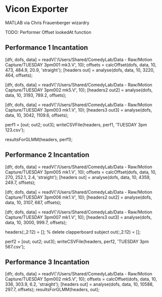 Vicon Exporter
==============

MATLAB via Chris Frauenberger wizardry

TODO:
Performer Offset
lookedAt function


Performance 1 Incantation
-------------------------
[dfr, dofs, data] = readV('/Users/Shared/ComedyLab/Data - Raw/Motion Capture/TUESDAY 3pm001 mk3.V', 10);
offsets = calcOffset(dofs, data, 10, 473, 484.9, 20.9, 'straight');
[headers out] = analyse(dofs, data, 10, 3220, 464, offsets);

[dfr, dofs, data] = readV('/Users/Shared/ComedyLab/Data - Raw/Motion Capture/TUESDAY 3pm002 mk5.V', 10);
[headers2 out2] = analyse(dofs, data, 10, 3193, 789.2, offsets);

[dfr, dofs, data] = readV('/Users/Shared/ComedyLab/Data - Raw/Motion Capture/TUESDAY 3pm003 mk1.V', 10);
[headers3 out3] = analyse(dofs, data, 10, 3042, 1109.6, offsets);

perf1 = [out; out2; out3];
writeCSVFile(headers, perf1, 'TUESDAY 3pm 123.csv');

resultsForGLMM(headers, perf1);

Performance 2 Incantation
-------------------------

[dfr, dofs, data] = readV('/Users/Shared/ComedyLab/Data - Raw/Motion Capture/TUESDAY 3pm005 mk1.V', 10);
offsets = calcOffset(dofs, data, 10, 270, 252.1, 2.4, 'straight');
[headers out] = analyse(dofs, data, 10, 4359, 249.7, offsets);

[dfr, dofs, data] = readV('/Users/Shared/ComedyLab/Data - Raw/Motion Capture/TUESDAY 3pm006 mk1.V', 10);
[headers2 out2] = analyse(dofs, data, 10, 3107, 687, offsets);

[dfr, dofs, data] = readV('/Users/Shared/ComedyLab/Data - Raw/Motion Capture/TUESDAY 3pm007 mk1.V', 10);
[headers3 out3] = analyse(dofs, data, 10, 3000, 999.7, offsets);

headers(:,2:12) = []; % delete clapperboard subject
out(:,2:12) = [];

perf2 = [out; out2; out3];
writeCSVFile(headers, perf2, 'TUESDAY 3pm 567.csv');



Performance 3 Incantation
-------------------------

[dfr, dofs, data] = readV('/Users/Shared/ComedyLab/Data - Raw/Motion Capture/TUESDAY 5pm002 mk5.V', 10);
offsets = calcOffset(dofs, data, 10, 336, 303.9, 6.2, 'straight');
[headers out] = analyse(dofs, data, 10, 10588, 297.7, offsets);
resultsForGLMM(headers, out);